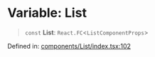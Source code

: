 # Variable: List

> `const` **List**: `React.FC`\<`ListComponentProps`\>

Defined in: [components/List/index.tsx:102](https://github.com/onyx-og/prismal-react/blob/f611b276376e5e5dfd4621937c01a0c007234c7b/src/components/List/index.tsx#L102)
